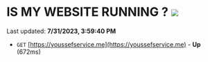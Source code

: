 # IS MY WEBSITE RUNNING ? [![](https://img.shields.io/static/v1?label=Sponsor&message=%E2%9D%A4&logo=GitHub&color=%23fe8e86)](https://github.com/sponsors/<username>)

Last updated: **7/31/2023, 3:59:40 PM**

- `GET` [https://youssefservice.me](https://youssefservice.me) - **Up** (672ms)
